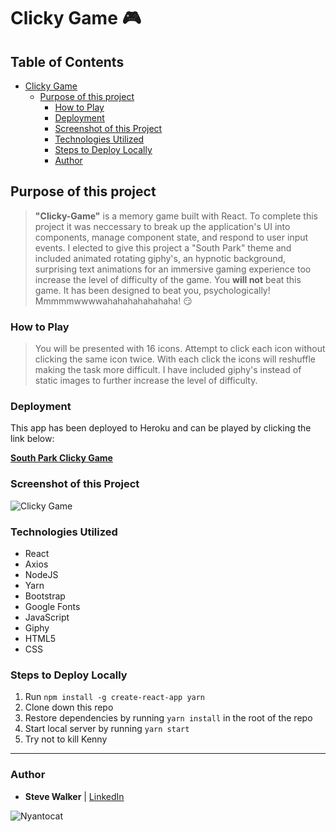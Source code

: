 # Clicky Game :video_game:

## Table of Contents

- [Clicky Game](#clicky-game)
    - [Purpose of this project](#purpose-of-this-project)
        - [How to Play](#how-to-play)
        - [Deployment](#deployment)
        - [Screenshot of this Project](#screenshot-of-this-project)
        - [Technologies Utilized](#technologies-utilized)
        - [Steps to Deploy Locally](#steps-to-deploy-locally)
        - [Author](#author)

## Purpose of this project

>**"Clicky-Game"** is a memory game built with React. To complete this project it was neccessary to break up the application's UI into components, manage component state, and respond to user input events. I elected to give this project a "South Park" theme and included animated rotating giphy's, an hypnotic background, surprising text animations for an immersive gaming experience too increase the level of difficulty of the game. You **will not** beat this game. It has been designed to beat you, psychologically! Mmmmmwwwwahahahahahahaha! :smirk:

### How to Play

>You will be presented with 16 icons. Attempt to click each icon without clicking the same icon twice. With each click the icons will reshuffle making the task more difficult. I have included giphy's instead of static images to further increase the level of difficulty.

### Deployment

This app has been deployed to Heroku and can be played by clicking the link below:

[**South Park Clicky Game**](https://sleepy-caverns-68305.herokuapp.com/ "Clicky-Game")

### Screenshot of this Project

![Clicky Game](https://raw.github.com/captnwalker/Clicky-Game/master/screenshot/screenshot1.gif "Clicky Game")

### Technologies Utilized

* React
* Axios
* NodeJS
* Yarn
* Bootstrap
* Google Fonts
* JavaScript
* Giphy
* HTML5
* CSS

### Steps to Deploy Locally

1. Run `npm install -g create-react-app yarn`
2. Clone down this repo
3. Restore dependencies by running `yarn install` in the root of the repo
4. Start local server by running `yarn start`
5. Try not to kill Kenny

---

### Author

- **Steve Walker**  | [LinkedIn](https://www.linkedin.com/in/stevelwalker/)

![Nyantocat](https://octodex.github.com/images/nyantocat.gif)
